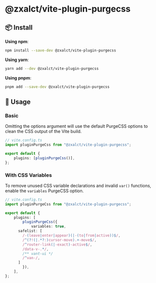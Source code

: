 # @zxalct/vite-plugin-purgecss

## 📦 Install

**Using npm**:

```sh
npm install --save-dev @zxalct/vite-plugin-purgecss
```

**Using yarn**:

```sh
yarn add --dev @zxalct/vite-plugin-purgecss
```

**Using pnpm**:

```sh
pnpm add --save-dev @zxalct/vite-plugin-purgecss
```

## 🚀 Usage

### Basic

Omitting the options argument will use the default PurgeCSS options to clean
the CSS output of the Vite build.

```ts
// vite.config.ts
import pluginPurgeCss from "@zxalct/vite-plugin-purgecss";

export default {
	plugins: [pluginPurgeCss()],
};
```

### With CSS Variables

To remove unused CSS variable declarations and invalid `var()` functions,
enable the `variables` PurgeCSS option.

```ts
// vite.config.ts
import pluginPurgeCss from "@zxalct/vite-plugin-purgecss";

export default {
	plugins: [
		pluginPurgeCss({
			variables: true,
      safelist: [
        /-(leave|enter|appear)(|-(to|from|active))$/,
        /^(?!(|.*?:)cursor-move).+-move$/,
        /^router-link(|-exact)-active$/,
        /data-v-.*/,
        /** vant-ui */
        /^van-/,
      ]
		}),
	],
};
```